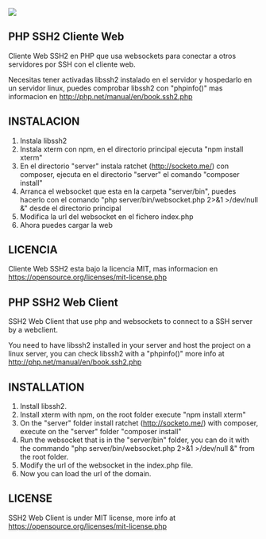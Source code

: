 ![](https://raw.githubusercontent.com/roke22/PHP-SSH2-Web-Client/master/demo.gif)

## PHP SSH2 Cliente Web

Cliente Web SSH2 en PHP que usa websockets para conectar a otros servidores por SSH con el cliente web.

Necesitas tener activadas libssh2 instalado en el servidor y hospedarlo en un servidor linux, puedes comprobar libssh2 con "phpinfo()" mas informacion en http://php.net/manual/en/book.ssh2.php

## INSTALACION

1. Instala libssh2
2. Instala xterm con npm, en el directorio principal ejecuta "npm install xterm"
3. En el directorio "server" instala ratchet (http://socketo.me/) con composer, ejecuta en el directorio "server" el comando "composer install"
4. Arranca el websocket que esta en la carpeta "server/bin", puedes hacerlo con el comando "php server/bin/websocket.php 2>&1 >/dev/null &" desde el directorio principal
5. Modifica la url del websocket en el fichero index.php
6. Ahora puedes cargar la web

## LICENCIA

Cliente Web SSH2 esta bajo la licencia MIT, mas informacion en https://opensource.org/licenses/mit-license.php


## PHP SSH2 Web Client

SSH2 Web Client that use php and websockets to connect to a SSH server by a webclient.

You need to have libssh2 installed in your server and host the project on a linux server, you can check libssh2 with a "phpinfo()" more info at http://php.net/manual/en/book.ssh2.php

## INSTALLATION

1. Install libssh2.
2. Install xterm with npm, on the root folder execute "npm install xterm"
3. On the "server" folder install ratchet (http://socketo.me/) with composer, execute on the "server" folder "composer install" 
4. Run the websocket that is in the "server/bin" folder, you can do it with the commando "php server/bin/websocket.php 2>&1 >/dev/null &" from the root folder.
5. Modify the url of the websocket in the index.php file.
6. Now you can load the url of the domain.

## LICENSE

SSH2 Web Client is under MIT license, more info at https://opensource.org/licenses/mit-license.php
